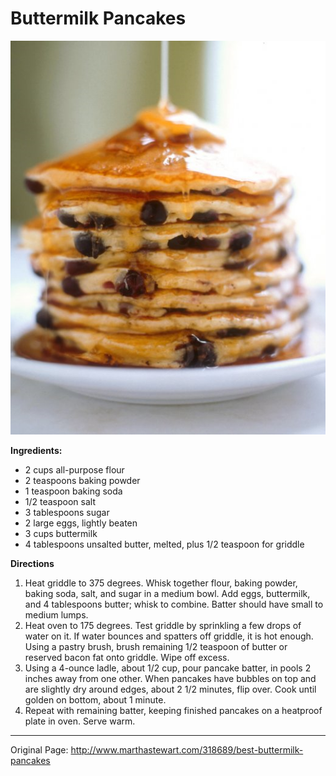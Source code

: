 # Buttermilk Pancakes
![pancakes.png](images/pancakes.png)

**Ingredients:**

  * 2 cups all-purpose flour  
  * 2 teaspoons baking powder  
  * 1 teaspoon baking soda  
  * 1/2 teaspoon salt  
  * 3 tablespoons sugar  
  * 2 large eggs, lightly beaten  
  * 3 cups buttermilk  
  * 4 tablespoons unsalted butter, melted, plus 1/2 teaspoon for griddle  

**Directions**

  1. Heat griddle to 375 degrees. Whisk together flour, baking powder, baking soda, salt, and sugar in a medium bowl. Add eggs, buttermilk, and 4 tablespoons butter; whisk to combine. Batter should have small to medium lumps.  
  2. Heat oven to 175 degrees. Test griddle by sprinkling a few drops of water on it. If water bounces and spatters off griddle, it is hot enough. Using a pastry brush, brush remaining 1/2 teaspoon of butter or reserved bacon fat onto griddle. Wipe off excess.  
  3. Using a 4-ounce ladle, about 1/2 cup, pour pancake batter, in pools 2 inches away from one other. When pancakes have bubbles on top and are slightly dry around edges, about 2 1/2 minutes, flip over. Cook until golden on bottom, about 1 minute.  
  4. Repeat with remaining batter, keeping finished pancakes on a heatproof plate in oven. Serve warm.



* * *

Original Page: <http://www.marthastewart.com/318689/best-buttermilk-pancakes>
